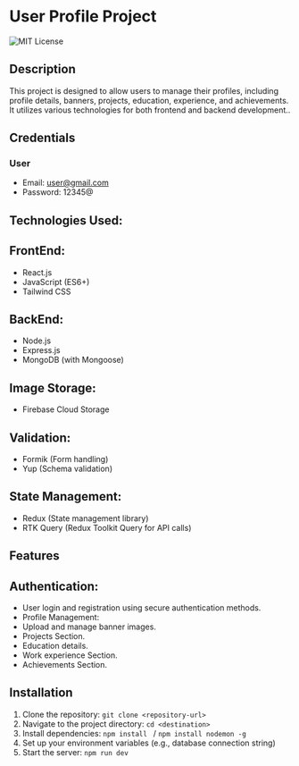 # User Profile Project
![MIT License](3.gif)
## Description
This project is designed to allow users to manage their profiles, including profile details, banners, projects, education, experience, and achievements. It utilizes various technologies for both frontend and backend development..


## Credentials
### User
- Email: user@gmail.com
- Password: 12345@

## Technologies Used:

## FrontEnd:
- React.js
- JavaScript (ES6+)
- Tailwind CSS

## BackEnd:
- Node.js
- Express.js
- MongoDB (with Mongoose)

## Image Storage:
- Firebase Cloud Storage

## Validation:
- Formik (Form handling)
- Yup (Schema validation)

## State Management:
- Redux (State management library)
- RTK Query (Redux Toolkit Query for API calls)

## Features

## Authentication:
- User login and registration using secure authentication methods.
- Profile Management:
- Upload and manage banner images.
- Projects Section.
- Education details.
- Work experience Section.
- Achievements Section.


## Installation
1. Clone the repository: `git clone <repository-url>`
2. Navigate to the project directory: `cd <destination>`
3. Install dependencies: `npm install ` / `npm install nodemon -g`
4. Set up your environment variables (e.g., database connection string)
5. Start the server: `npm run dev`

